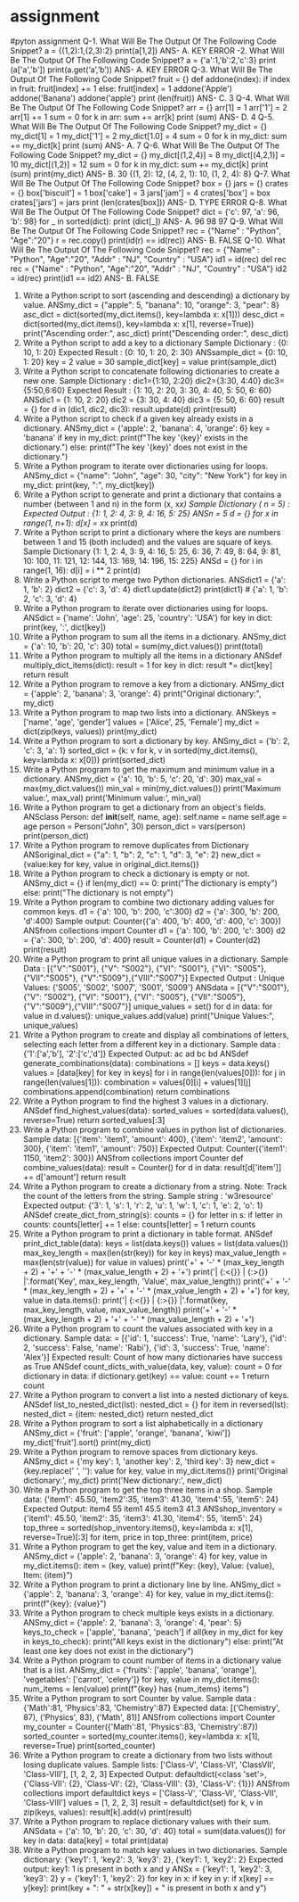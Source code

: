 # assignment
#pyton assignment
Q-1. What Will Be The Output Of The Following Code Snippet?
a = {(1,2):1,(2,3):2}
print(a[1,2])
ANS- A. KEY ERROR
-2. What Will Be The Output Of The Following Code Snippet?
a = {'a':1,'b':2,'c':3}
print (a['a','b'])
print(a.get(‘a’,’b’))
ANS- A. KEY ERROR
Q-3. What Will Be The Output Of The Following Code Snippet?
fruit = {}
def addone(index):
if index in fruit:
fruit[index] += 1
else:
fruit[index] = 1
addone('Apple')
addone('Banana')
addone('apple')
print (len(fruit))
ANS- C. 3
Q-4. What Will Be The Output Of The Following Code Snippet?
arr = {}
arr[1] = 1
arr['1'] = 2
arr[1] += 1
sum = 0
for k in arr:
sum += arr[k]
print (sum)
ANS- D. 4
Q-5. What Will Be The Output Of The Following Code Snippet?
my_dict = {}
my_dict[1] = 1
my_dict['1'] = 2
my_dict[1.0] = 4
sum = 0
for k in my_dict:
sum += my_dict[k]
print (sum)
ANS- A. 7
Q-6. What Will Be The Output Of The Following Code Snippet?
my_dict = {}
my_dict[(1,2,4)] = 8
my_dict[(4,2,1)] = 10
my_dict[(1,2)] = 12
sum = 0
for k in my_dict:
sum += my_dict[k]
print (sum)
print(my_dict)
ANS- B. 30
{(1, 2): 12, (4, 2, 1): 10, (1, 2, 4): 8}
Q-7. What Will Be The Output Of The Following Code Snippet?
box = {}
jars = {}
crates = {}
box['biscuit'] = 1
box['cake'] = 3
jars['jam'] = 4
crates['box'] = box
crates['jars'] = jars
print (len(crates[box]))
ANS- D. TYPE ERROR
Q-8. What Will Be The Output Of The Following Code Snippet?
dict = {'c': 97, 'a': 96, 'b': 98}
for _ in sorted(dict):
print (dict[_])
ANS- A. 96 98 97
Q-9. What Will Be The Output Of The Following Code Snippet?
rec = {"Name" : "Python", "Age":"20"}
r = rec.copy()
print(id(r) == id(rec))
ANS- B. FALSE
Q-10. What Will Be The Output Of The Following Code Snippet?
rec = {"Name" : "Python", "Age":"20", "Addr" : "NJ", "Country" : "USA"}
id1 = id(rec)
del rec
rec = {"Name" : "Python", "Age":"20", "Addr" : "NJ", "Country" : "USA"}
id2 = id(rec)
print(id1 == id2)
ANS- B. FALSE
1. Write a Python script to sort (ascending
and descending) a dictionary by value.
ANSmy_dict = {"apple": 5, "banana": 10, "orange": 3, "pear": 8}
asc_dict = dict(sorted(my_dict.items(), key=lambda x: x[1]))
desc_dict = dict(sorted(my_dict.items(), key=lambda x: x[1], reverse=True))
print("Ascending order:", asc_dict)
print("Descending order:", desc_dict)
2. Write a Python script to add a key to a
dictionary
Sample Dictionary : {0: 10, 1: 20}
Expected Result : {0: 10, 1: 20, 2: 30}
ANSsample_dict = {0: 10, 1: 20}
key = 2
value = 30
sample_dict[key] = value
print(sample_dict)
3. Write a Python script to concatenate
following dictionaries to create a new one.
Sample Dictionary :
dic1={1:10, 2:20}
dic2={3:30, 4:40}
dic3={5:50,6:60}
Expected Result : {1: 10, 2: 20, 3: 30, 4:
40, 5: 50, 6: 60}
ANSdic1 = {1: 10, 2: 20}
dic2 = {3: 30, 4: 40}
dic3 = {5: 50, 6: 60}
result = {}
for d in (dic1, dic2, dic3):
 result.update(d)
print(result)
4. Write a Python script to check if a given
key already exists in a dictionary.
ANSmy_dict = {'apple': 2, 'banana': 4, 'orange': 6}
key = 'banana'
if key in my_dict:
 print(f"The key '{key}' exists in the dictionary.")
else:
 print(f"The key '{key}' does not exist in the dictionary.")
5. Write a Python program to iterate over
dictionaries using for loops.
ANSmy_dict = {"name": "John", "age": 30, "city": "New York"}
for key in my_dict:
 print(key, ":", my_dict[key])
6. Write a Python script to generate and print
a dictionary that contains a number
(between 1 and n) in the form (x, x*x)
Sample Dictionary ( n = 5) :
Expected Output : {1: 1, 2: 4, 3: 9, 4: 16, 5:
25}
ANSn = 5
d = {}
for x in range(1, n+1):
 d[x] = x*x
print(d)
7. Write a Python script to print a dictionary
where the keys are numbers between 1
and
15 (both included) and the values are
square of keys.
Sample Dictionary
{1: 1, 2: 4, 3: 9, 4: 16, 5: 25, 6: 36, 7: 49,
8: 64, 9: 81, 10: 100, 11: 121, 12: 144, 13:
169,
14: 196, 15: 225}
ANSd = {}
for i in range(1, 16):
 d[i] = i ** 2
print(d)
8. Write a Python script to merge two Python
dictionaries.
ANSdict1 = {'a': 1, 'b': 2}
dict2 = {'c': 3, 'd': 4}
dict1.update(dict2)
print(dict1) # {'a': 1, 'b': 2, 'c': 3, 'd': 4}
9. Write a Python program to iterate over
dictionaries using for loops.
ANSdict = {'name': 'John', 'age': 25, 'country': 'USA'}
for key in dict:
 print(key, ':', dict[key])
10. Write a Python program to sum all the
items in a dictionary.
ANSmy_dict = {'a': 10, 'b': 20, 'c': 30}
total = sum(my_dict.values())
print(total)
11. Write a Python program to multiply all the
items in a dictionary
ANSdef multiply_dict_items(dict):
 result = 1
 for key in dict:
 result *= dict[key]
 return result
12. Write a Python program to remove a key
from a dictionary.
ANSmy_dict = {'apple': 2, 'banana': 3, 'orange': 4}
print("Original dictionary:", my_dict)
13. Write a Python program to map two lists
into a dictionary.
ANSkeys = ['name', 'age', 'gender']
values = ['Alice', 25, 'Female']
my_dict = dict(zip(keys, values))
print(my_dict)
14. Write a Python program to sort a
dictionary by key.
ANSmy_dict = {'b': 2, 'c': 3, 'a': 1}
sorted_dict = {k: v for k, v in sorted(my_dict.items(), key=lambda x: x[0])}
print(sorted_dict)
15. Write a Python program to get the
maximum and minimum value in a
dictionary.
ANSmy_dict = {'a': 10, 'b': 5, 'c': 20, 'd': 30}
max_val = max(my_dict.values())
min_val = min(my_dict.values())
print('Maximum value:', max_val)
print('Minimum value:', min_val)
16. Write a Python program to get a dictionary
from an object's fields.
ANSclass Person:
 def __init__(self, name, age):
 self.name = name
 self.age = age
person = Person("John", 30)
person_dict = vars(person)
print(person_dict)
17. Write a Python program to remove
duplicates from Dictionary
ANSoriginal_dict = {"a": 1, "b": 2, "c": 1, "d": 3, "e": 2}
new_dict = {value:key for key, value in original_dict.items()}
18. Write a Python program to check a
dictionary is empty or not.
ANSmy_dict = {}
if len(my_dict) == 0:
 print("The dictionary is empty")
else:
 print("The dictionary is not empty")
19. Write a Python program to combine two
dictionary adding values for common
keys.
d1 = {'a': 100, 'b': 200, 'c':300}
d2 = {'a': 300, 'b': 200, 'd':400}
Sample output: Counter({'a': 400, 'b': 400,
'd': 400, 'c': 300})
ANSfrom collections import Counter
d1 = {'a': 100, 'b': 200, 'c': 300}
d2 = {'a': 300, 'b': 200, 'd': 400}
result = Counter(d1) + Counter(d2)
print(result)
20. Write a Python program to print all unique
values in a dictionary. Sample Data :
[{"V":"S001"}, {"V": "S002"}, {"VI": "S001"},
{"VI": "S005"}, {"VII":"S005"},
{"V":"S009"},{"VIII":"S007"}]
Expected Output : Unique Values: {'S005',
'S002', 'S007', 'S001', 'S009'}
ANSdata = [{"V":"S001"}, {"V": "S002"}, {"VI": "S001"}, {"VI": "S005"}, {"VII":"S005"},
{"V":"S009"},{"VIII":"S007"}]
unique_values = set()
for d in data:
 for value in d.values():
 unique_values.add(value)
print("Unique Values:", unique_values)
21. Write a Python program to create and
display all combinations of letters,
selecting
each letter from a different key in a
dictionary.
Sample data : {'1':['a','b'], '2':['c','d']}
Expected Output:
ac
ad
bc
bd
ANSdef generate_combinations(data):
 combinations = []
 keys = data.keys()
 values = [data[key] for key in keys]
 for i in range(len(values[0])):
 for j in range(len(values[1])):
 combination = values[0][i] + values[1][j]
 combinations.append(combination)
 return combinations
22. Write a Python program to find the highest
3 values in a dictionary.
ANSdef find_highest_values(data):
 sorted_values = sorted(data.values(), reverse=True)
 return sorted_values[:3]
23. Write a Python program to combine
values in python list of dictionaries.
Sample data: [{'item': 'item1', 'amount':
400}, {'item': 'item2', 'amount': 300}, {'item':
'item1', 'amount': 750}]
Expected Output: Counter({'item1': 1150,
'item2': 300})
ANSfrom collections import Counter
def combine_values(data):
 result = Counter()
 for d in data:
 result[d['item']] += d['amount']
 return result
24. Write a Python program to create a
dictionary from a string.
Note: Track the count of the letters from
the string.
Sample string : 'w3resource'
Expected output: {'3': 1, 's': 1, 'r': 2, 'u': 1,
'w': 1, 'c': 1, 'e': 2, 'o': 1}
ANSdef create_dict_from_string(s):
 counts = {}
 for letter in s:
 if letter in counts:
 counts[letter] += 1
 else:
 counts[letter] = 1
 return counts
25. Write a Python program to print a
dictionary in table format.
ANSdef print_dict_table(data):
 keys = list(data.keys())
 values = list(data.values())
 max_key_length = max(len(str(key)) for key in keys)
 max_value_length = max(len(str(value)) for value in values)
 print('+' + '-' * (max_key_length + 2) + '+' + '-' * (max_value_length + 2) + '+')
 print('| {:<{}} | {:>{}} |'.format('Key', max_key_length, 'Value', max_value_length))
 print('+' + '-' * (max_key_length + 2) + '+' + '-' * (max_value_length + 2) + '+')
 for key, value in data.items():
 print('| {:<{}} | {:>{}} |'.format(key, max_key_length, value, max_value_length))
 print('+' + '-' * (max_key_length + 2) + '+' + '-' * (max_value_length + 2) + '+')
26. Write a Python program to count the
values associated with key in a dictionary.
Sample data: = [{'id': 1, 'success': True,
'name': 'Lary'}, {'id': 2, 'success': False,
'name':
'Rabi'}, {'id': 3, 'success': True, 'name':
'Alex'}]
Expected result: Count of how many
dictionaries have success as True
ANSdef count_dicts_with_value(data, key, value):
 count = 0
 for dictionary in data:
 if dictionary.get(key) == value:
 count += 1
 return count
27. Write a Python program to convert a list
into a nested dictionary of keys.
ANSdef list_to_nested_dict(lst):
 nested_dict = {}
 for item in reversed(lst):
 nested_dict = {item: nested_dict}
 return nested_dict
28. Write a Python program to sort a list
alphabetically in a dictionary
ANSmy_dict = {'fruit': ['apple', 'orange', 'banana', 'kiwi']}
my_dict['fruit'].sort()
print(my_dict)
29. Write a Python program to remove spaces
from dictionary keys.
ANSmy_dict = {'my key': 1, 'another key': 2, 'third key': 3}
new_dict = {key.replace(' ', ''): value for key, value in my_dict.items()}
print('Original dictionary:', my_dict)
print('New dictionary:', new_dict)
30. Write a Python program to get the top
three items in a shop.
Sample data: {'item1': 45.50, 'item2':35,
'item3': 41.30, 'item4':55, 'item5': 24}
Expected Output:
item4 55
item1 45.5
item3 41.3
ANSshop_inventory = {'item1': 45.50, 'item2': 35, 'item3': 41.30, 'item4': 55, 'item5': 24}
top_three = sorted(shop_inventory.items(), key=lambda x: x[1], reverse=True)[:3]
for item, price in top_three:
 print(item, price)
31. Write a Python program to get the key,
value and item in a dictionary.
ANSmy_dict = {'apple': 2, 'banana': 3, 'orange': 4}
for key, value in my_dict.items():
 item = (key, value)
 print(f"Key: {key}, Value: {value}, Item: {item}")
32. Write a Python program to print a
dictionary line by line.
ANSmy_dict = {'apple': 2, 'banana': 3, 'orange': 4}
for key, value in my_dict.items():
 print(f"{key}: {value}")
33. Write a Python program to check multiple
keys exists in a dictionary.
ANSmy_dict = {'apple': 2, 'banana': 3, 'orange': 4, 'pear': 5}
keys_to_check = ['apple', 'banana', 'peach']
if all(key in my_dict for key in keys_to_check):
 print("All keys exist in the dictionary")
else:
 print("At least one key does not exist in the dictionary")
34. Write a Python program to count number
of items in a dictionary value that is a list.
ANSmy_dict = {'fruits': ['apple', 'banana', 'orange'], 'vegetables': ['carrot', 'celery']}
for key, value in my_dict.items():
 num_items = len(value)
 print(f"{key} has {num_items} items")
35. Write a Python program to sort Counter
by value.
Sample data : {'Math':81, 'Physics':83,
'Chemistry':87}
Expected data: [('Chemistry', 87),
('Physics', 83), ('Math', 81)]
ANSfrom collections import Counter
my_counter = Counter({'Math':81, 'Physics':83, 'Chemistry':87})
sorted_counter = sorted(my_counter.items(), key=lambda x: x[1], reverse=True)
print(sorted_counter)
36. Write a Python program to create a
dictionary from two lists without losing
duplicate
values.
Sample lists: ['Class-V', 'Class-VI', 'ClassVII', 'Class-VIII'], [1, 2, 2, 3]
Expected Output: defaultdict(<class 'set'>,
{'Class-VII': {2}, 'Class-VI': {2}, 'Class-VIII':
{3}, 'Class-V': {1}})
ANSfrom collections import defaultdict
keys = ['Class-V', 'Class-VI', 'Class-VII', 'Class-VIII']
values = [1, 2, 2, 3]
result = defaultdict(set)
for k, v in zip(keys, values):
 result[k].add(v)
print(result)
37. Write a Python program to replace
dictionary values with their sum.
ANSdata = {'a': 10, 'b': 20, 'c': 30, 'd': 40}
total = sum(data.values())
for key in data:
 data[key] = total
print(data)
38. Write a Python program to match key
values in two dictionaries.
Sample dictionary: {'key1': 1, 'key2': 3,
'key3': 2}, {'key1': 1, 'key2': 2}
Expected output: key1: 1 is present in
both x and y
ANSx = {'key1': 1, 'key2': 3, 'key3': 2}
y = {'key1': 1, 'key2': 2}
for key in x:
 if key in y:
 if x[key] == y[key]:
 print(key + ": " + str(x[key]) + " is present in both x and y")
